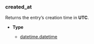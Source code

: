 ### created_at [](https://discordpy.readthedocs.io/en/v1.7.3/api.html#discord.AuditLogEntry.created_at)

Returns the entry’s creation time in **UTC**.

- **Type**

	- [datetime.datetime](https://docs.python.org/3/library/datetime.html#datetime.datetime "(in Python v3.9)")

